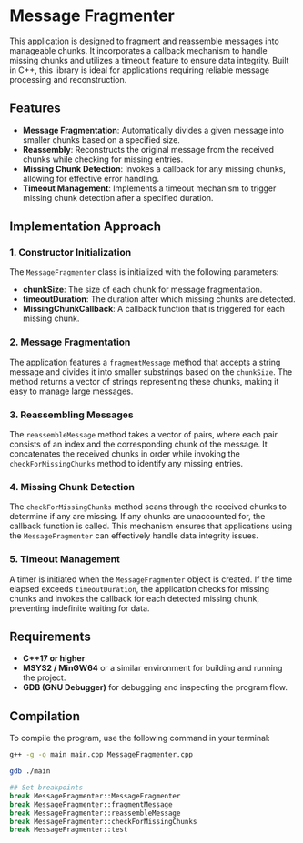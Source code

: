 # Message Fragmenter

This application is designed to fragment and reassemble messages into manageable chunks. It incorporates a callback mechanism to handle missing chunks and utilizes a timeout feature to ensure data integrity. Built in C++, this library is ideal for applications requiring reliable message processing and reconstruction.

## Features

- **Message Fragmentation**: Automatically divides a given message into smaller chunks based on a specified size.
- **Reassembly**: Reconstructs the original message from the received chunks while checking for missing entries.
- **Missing Chunk Detection**: Invokes a callback for any missing chunks, allowing for effective error handling.
- **Timeout Management**: Implements a timeout mechanism to trigger missing chunk detection after a specified duration.

## Implementation Approach

### 1. **Constructor Initialization**

The `MessageFragmenter` class is initialized with the following parameters:
- **chunkSize**: The size of each chunk for message fragmentation.
- **timeoutDuration**: The duration after which missing chunks are detected.
- **MissingChunkCallback**: A callback function that is triggered for each missing chunk.

### 2. **Message Fragmentation**

The application features a `fragmentMessage` method that accepts a string message and divides it into smaller substrings based on the `chunkSize`. The method returns a vector of strings representing these chunks, making it easy to manage large messages.

### 3. **Reassembling Messages**

The `reassembleMessage` method takes a vector of pairs, where each pair consists of an index and the corresponding chunk of the message. It concatenates the received chunks in order while invoking the `checkForMissingChunks` method to identify any missing entries.

### 4. **Missing Chunk Detection**

The `checkForMissingChunks` method scans through the received chunks to determine if any are missing. If any chunks are unaccounted for, the callback function is called. This mechanism ensures that applications using the `MessageFragmenter` can effectively handle data integrity issues.

### 5. **Timeout Management**

A timer is initiated when the `MessageFragmenter` object is created. If the time elapsed exceeds `timeoutDuration`, the application checks for missing chunks and invokes the callback for each detected missing chunk, preventing indefinite waiting for data.

## Requirements
- **C++17 or higher**
- **MSYS2 / MinGW64** or a similar environment for building and running the project.
- **GDB (GNU Debugger)** for debugging and inspecting the program flow.

## Compilation

To compile the program, use the following command in your terminal:

```bash
g++ -g -o main main.cpp MessageFragmenter.cpp

gdb ./main

## Set breakpoints
break MessageFragmenter::MessageFragmenter
break MessageFragmenter::fragmentMessage
break MessageFragmenter::reassembleMessage
break MessageFragmenter::checkForMissingChunks
break MessageFragmenter::test